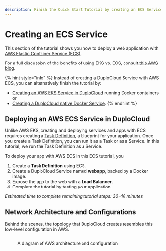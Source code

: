 ```yaml
---
description: Finish the Quick Start Tutorial by creating an ECS Service
---
```


# Creating an ECS Service

This section of the tutorial shows you how to deploy a web application with [AWS Elastic Container Service (ECS)](https://aws.amazon.com/ecs/).

For a full discussion of the benefits of using EKS vs. ECS, consult[ this AWS blog](https://aws.amazon.com/blogs/containers/amazon-ecs-vs-amazon-eks-making-sense-of-aws-container-services/).

{% hint style="info" %}
Instead of creating a DuploCloud Service with AWS ECS, you can alternatively finish the tutorial by:

* [Creating an AWS EKS Service in DuploCloud](../quick-start-eks-services/) running Docker containers or
* [Creating a DuploCloud native Docker Service](../quick-start-duplocloud-docker-services/).
{% endhint %}

## Deploying an AWS ECS Service in DuploCloud

Unlike AWS EKS, creating and deploying services and apps with ECS requires creating a [Task Definition](https://docs.aws.amazon.com/AmazonECS/latest/developerguide/task\_definitions.html), a blueprint for your application. Once you create a Task Definition, you can run it as a Task or as a Service. In this tutorial, we run the Task Definition as a Service.

To deploy your app with AWS ECS in this ECS tutorial, you:&#x20;

1. Create a **Task Definition** using ECS.
2. Create a DuploCloud Service named **webapp**, backed by a Docker image.
3. Expose the app to the web with a **Load Balancer**.
4. Complete the tutorial by testing your application.

_Estimated time to complete remaining tutorial steps: 30-40 minutes_

## Network Architecture and Configurations

Behind the scenes, the topology that DuploCloud creates resembles this low-level configuration in AWS.

<figure><img src="../../../.gitbook/assets/network-diagram.png" alt=""><figcaption><p>A diagram of AWS architecture and configuration</p></figcaption></figure>


